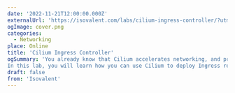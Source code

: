 ```yaml
---
date: '2022-11-21T12:00:00.000Z'
externalUrl: 'https://isovalent.com/labs/cilium-ingress-controller/?utm_source=website-cilium&utm_medium=referral&utm_campaign=cilium-lab'
ogImage: cover.png
categories:
  - Networking
place: Online
title: 'Cilium Ingress Controller'
ogSummary: 'You already know that Cilium accelerates networking, and provides security and observability in Kubernetes, using the power of eBPF. Now Cilium is bringing those eBPF strengths to the world of Service Mesh. Cilium Service Mesh features eBPF-powered connectivity, traffic management, security and observability.
In this lab, you will learn how you can use Cilium to deploy Ingress resources to dynamically configure the Envoy proxy provided with the Cilium agent. And all of the above without any Envoy sidecar injection into your pods!'
draft: false
from: 'Isovalent'
---
```

